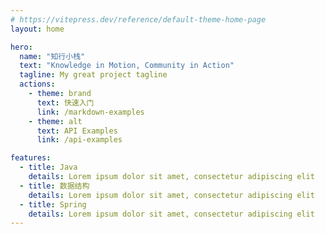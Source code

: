 ```yaml
---
# https://vitepress.dev/reference/default-theme-home-page
layout: home

hero:
  name: "知行小栈"
  text: "Knowledge in Motion, Community in Action"
  tagline: My great project tagline
  actions:
    - theme: brand
      text: 快速入门
      link: /markdown-examples
    - theme: alt
      text: API Examples
      link: /api-examples

features:
  - title: Java
    details: Lorem ipsum dolor sit amet, consectetur adipiscing elit
  - title: 数据结构
    details: Lorem ipsum dolor sit amet, consectetur adipiscing elit
  - title: Spring
    details: Lorem ipsum dolor sit amet, consectetur adipiscing elit
---
```


